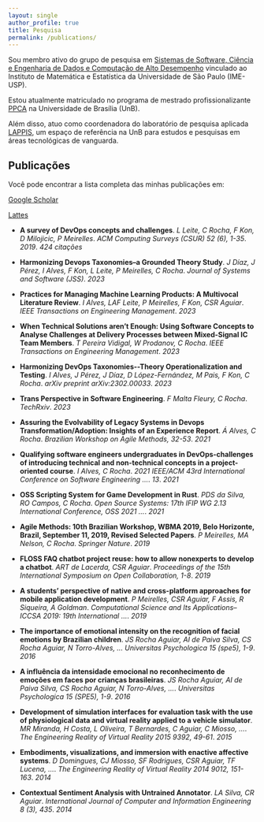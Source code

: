 ```yaml
---
layout: single
author_profile: true
title: Pesquisa
permalink: /publications/
---
```


Sou membro ativo do grupo de pesquisa em [Sistemas de Software, Ciência e Engenharia de Dados e Computação de Alto Desempenho](http://dgp.cnpq.br/dgp/espelhogrupo/633486) vinculado ao Instituto de Matemática e Estatística da Universidade de São Paulo (IME-USP).

Estou atualmente matriculado no programa de mestrado profissionalizante [PPCA](https://ppca.unb.br) na Universidade de Brasília (UnB).

Além disso, atuo como coordenadora do laboratório de pesquisa aplicada [LAPPIS](https://lappis-unb.gitlab.io), um espaço de referência na UnB para estudos e pesquisas em áreas tecnológicas de vanguarda.



## Publicações

Você pode encontrar a lista completa das minhas publicações em:

[Google Scholar](https://scholar.google.com/citations?user=_y8XHnAAAAAJ&hl=en)

[Lattes](http://lattes.cnpq.br/2831991076751452)

- **A survey of DevOps concepts and challenges**. *L Leite, C Rocha, F Kon, D Milojicic, P Meirelles*. *ACM Computing Surveys (CSUR) 52 (6), 1-35*. *2019*.   *424 citações*
  
- **Harmonizing Devops Taxonomies–a Grounded Theory Study**. *J Díaz, J Pérez, I Alves, F Kon, L Leite, P Meirelles, C Rocha*. *Journal of Systems and Software (JSS)*. *2023*

- **Practices for Managing Machine Learning Products: A Multivocal Literature Review**. *I Alves, LAF Leite, P Meirelles, F Kon, CSR Aguiar*. *IEEE Transactions on Engineering Management*. *2023*
  
- **When Technical Solutions aren’t Enough: Using Software Concepts to Analyse Challenges at Delivery Processes between Mixed-Signal IC Team Members**. *T Pereira Vidigal, W Prodanov, C Rocha*. *IEEE Transactions on Engineering Management*. *2023*

- **Harmonizing DevOps Taxonomies--Theory Operationalization and Testing**. *I Alves, J Pérez, J Díaz, D López-Fernández, M Pais, F Kon, C Rocha*. *arXiv preprint arXiv:2302.00033*. *2023*

- **Trans Perspective in Software Engineering**. *F Malta Fleury, C Rocha*. *TechRxiv*. *2023*
 
- **Assuring the Evolvability of Legacy Systems in Devops Transformation/Adoption: Insights of an Experience Report**. *Á Alves, C Rocha*. *Brazilian Workshop on Agile Methods, 32-53*. *2021*

- **Qualifying software engineers undergraduates in DevOps-challenges of introducing technical and non-technical concepts in a project-oriented course**. *I Alves, C Rocha*. *2021 IEEE/ACM 43rd International Conference on Software Engineering …*. *13*. *2021*

- **OSS Scripting System for Game Development in Rust**. *PDS da Silva, RO Campos, C Rocha*. *Open Source Systems: 17th IFIP WG 2.13 International Conference, OSS 2021 …*. *2021*

- **Agile Methods: 10th Brazilian Workshop, WBMA 2019, Belo Horizonte, Brazil, September 11, 2019, Revised Selected Papers**. *P Meirelles, MA Nelson, C Rocha*. *Springer Nature*. *2019*

- **FLOSS FAQ chatbot project reuse: how to allow nonexperts to develop a chatbot**. *ART de Lacerda, CSR Aguiar*. *Proceedings of the 15th International Symposium on Open Collaboration, 1-8*. *2019*

- **A students’ perspective of native and cross-platform approaches for mobile application development**. *P Meirelles, CSR Aguiar, F Assis, R Siqueira, A Goldman*. *Computational Science and Its Applications–ICCSA 2019: 19th International …*. *2019*

- **The importance of emotional intensity on the recognition of facial emotions by Brazilian children**. *JS Rocha Aguiar, AI de Paiva Silva, CS Rocha Aguiar, N Torro-Alves, ...* *Universitas Psychologica 15 (spe5), 1-9*. *2016*

- **A influência da intensidade emocional no reconhecimento de emoções em faces por crianças brasileiras**. *JS Rocha Aguiar, AI de Paiva Silva, CS Rocha Aguiar, N Torro-Alves, ...*. *Universitas Psychologica 15 (SPE5), 1-9*. *2016*

- **Development of simulation interfaces for evaluation task with the use of physiological data and virtual reality applied to a vehicle simulator**. *MR Miranda, H Costa, L Oliveira, T Bernardes, C Aguiar, C Miosso, ...*. *The Engineering Reality of Virtual Reality 2015 9392, 49-61*. *2015*

- **Embodiments, visualizations, and immersion with enactive affective systems**.  *D Domingues, CJ Miosso, SF Rodrigues, CSR Aguiar, TF Lucena, ...*. *The Engineering Reality of Virtual Reality 2014 9012, 151-163*. *2014*

- **Contextual Sentiment Analysis with Untrained Annotator**. *LA Silva, CR Aguiar*. *International Journal of Computer and Information Engineering 8 (3), 435*. *2014*

